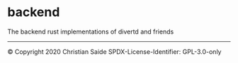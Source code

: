 # backend
The backend rust implementations of divertd and friends

---
&copy; Copyright 2020 Christian Saide <supernomad>
SPDX-License-Identifier: GPL-3.0-only
